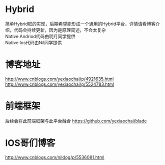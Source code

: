 # Hybrid
简单Hybrid框的实现，后期希望能形成一个通用的Hybrid平台，详情请看博客介绍，代码会持续更新，因为是原理简述，不会太复杂<br/>
Native Andriod代码由明月同学提供<br/>
Native Ios代码由Nil同学提供<br/>

# 博客地址
http://www.cnblogs.com/yexiaochai/p/4921635.html<br/>
http://www.cnblogs.com/yexiaochai/p/5524783.html


# 前端框架
后续会将此前端框架与此平台融合
https://github.com/yexiaochai/blade


# IOS哥们博客
http://www.cnblogs.com/nildog/p/5536081.html


